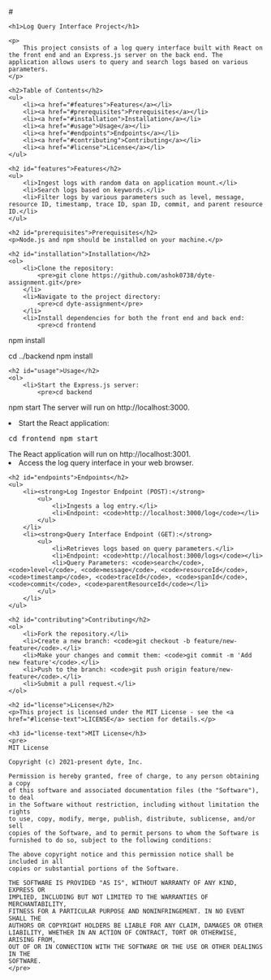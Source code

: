 #<!DOCTYPE html>
<html lang="en">

<head>
    <meta charset="UTF-8">
    <meta name="viewport" content="width=device-width, initial-scale=1.0">
    <title>Log Query Interface Project</title>
</head>

<body>

    <h1>Log Query Interface Project</h1>

    <p>
        This project consists of a log query interface built with React on the front end and an Express.js server on the back end. The application allows users to query and search logs based on various parameters.
    </p>

    <h2>Table of Contents</h2>
    <ul>
        <li><a href="#features">Features</a></li>
        <li><a href="#prerequisites">Prerequisites</a></li>
        <li><a href="#installation">Installation</a></li>
        <li><a href="#usage">Usage</a></li>
        <li><a href="#endpoints">Endpoints</a></li>
        <li><a href="#contributing">Contributing</a></li>
        <li><a href="#license">License</a></li>
    </ul>

    <h2 id="features">Features</h2>
    <ul>
        <li>Ingest logs with random data on application mount.</li>
        <li>Search logs based on keywords.</li>
        <li>Filter logs by various parameters such as level, message, resource ID, timestamp, trace ID, span ID, commit, and parent resource ID.</li>
    </ul>

    <h2 id="prerequisites">Prerequisites</h2>
    <p>Node.js and npm should be installed on your machine.</p>

    <h2 id="installation">Installation</h2>
    <ol>
        <li>Clone the repository:
            <pre>git clone https://github.com/ashok0738/dyte-assignment.git</pre>
        </li>
        <li>Navigate to the project directory:
            <pre>cd dyte-assignment</pre>
        </li>
        <li>Install dependencies for both the front end and back end:
            <pre>cd frontend
npm install

cd ../backend
npm install</pre>
        </li>
    </ol>

    <h2 id="usage">Usage</h2>
    <ol>
        <li>Start the Express.js server:
            <pre>cd backend
npm start</pre>
            The server will run on http://localhost:3000.
        </li>
        <li>Start the React application:
            <pre>cd frontend
npm start</pre>
            The React application will run on http://localhost:3001.
        </li>
        <li>Access the log query interface in your web browser.</li>
    </ol>

    <h2 id="endpoints">Endpoints</h2>
    <ul>
        <li><strong>Log Ingestor Endpoint (POST):</strong>
            <ul>
                <li>Ingests a log entry.</li>
                <li>Endpoint: <code>http://localhost:3000/log</code></li>
            </ul>
        </li>
        <li><strong>Query Interface Endpoint (GET):</strong>
            <ul>
                <li>Retrieves logs based on query parameters.</li>
                <li>Endpoint: <code>http://localhost:3000/logs</code></li>
                <li>Query Parameters: <code>search</code>, <code>level</code>, <code>message</code>, <code>resourceId</code>, <code>timestamp</code>, <code>traceId</code>, <code>spanId</code>, <code>commit</code>, <code>parentResourceId</code></li>
            </ul>
        </li>
    </ul>

    <h2 id="contributing">Contributing</h2>
    <ol>
        <li>Fork the repository.</li>
        <li>Create a new branch: <code>git checkout -b feature/new-feature</code>.</li>
        <li>Make your changes and commit them: <code>git commit -m 'Add new feature'</code>.</li>
        <li>Push to the branch: <code>git push origin feature/new-feature</code>.</li>
        <li>Submit a pull request.</li>
    </ol>

    <h2 id="license">License</h2>
    <p>This project is licensed under the MIT License - see the <a href="#license-text">LICENSE</a> section for details.</p>

    <h3 id="license-text">MIT License</h3>
    <pre>
    MIT License

    Copyright (c) 2021-present dyte, Inc.

    Permission is hereby granted, free of charge, to any person obtaining a copy
    of this software and associated documentation files (the "Software"), to deal
    in the Software without restriction, including without limitation the rights
    to use, copy, modify, merge, publish, distribute, sublicense, and/or sell
    copies of the Software, and to permit persons to whom the Software is
    furnished to do so, subject to the following conditions:

    The above copyright notice and this permission notice shall be included in all
    copies or substantial portions of the Software.

    THE SOFTWARE IS PROVIDED "AS IS", WITHOUT WARRANTY OF ANY KIND, EXPRESS OR
    IMPLIED, INCLUDING BUT NOT LIMITED TO THE WARRANTIES OF MERCHANTABILITY,
    FITNESS FOR A PARTICULAR PURPOSE AND NONINFRINGEMENT. IN NO EVENT SHALL THE
    AUTHORS OR COPYRIGHT HOLDERS BE LIABLE FOR ANY CLAIM, DAMAGES OR OTHER
    LIABILITY, WHETHER IN AN ACTION OF CONTRACT, TORT OR OTHERWISE, ARISING FROM,
    OUT OF OR IN CONNECTION WITH THE SOFTWARE OR THE USE OR OTHER DEALINGS IN THE
    SOFTWARE.
    </pre>

</body>

</html>
